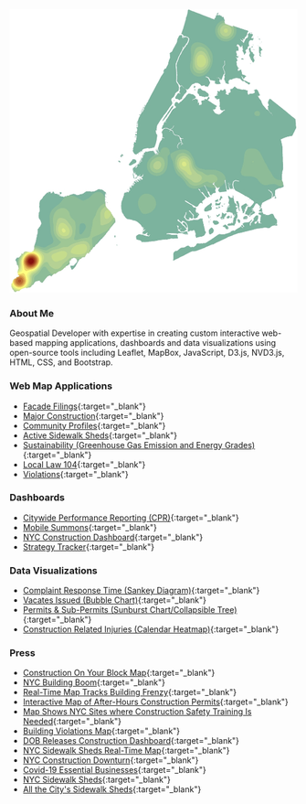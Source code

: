 ![Image](NB_Residential_1996_2021.gif)
### About Me
Geospatial Developer with expertise in creating custom interactive web-based mapping applications, dashboards and data visualizations using open-source tools including Leaflet, MapBox, JavaScript, D3.js, NVD3.js, HTML, CSS, and Bootstrap.

### Web Map Applications
- [Facade Filings](https://benmancell.github.io/FacadeFilings/index_facade_cycle9.html){:target="_blank"}
- [Major Construction](https://benmancell.github.io/ActiveNB_A1enlargements/index_ChartsLyrs.html){:target="_blank"}
- [Community Profiles](https://benmancell.github.io/CommunityProfiles/index.html){:target="_blank"}
- [Active Sidewalk Sheds](https://benmancell.github.io/ActiveShedPermits/index_ChartsLyrs.html){:target="_blank"}
- [Sustainability (Greenhouse Gas Emission and Energy Grades)](https://benmancell.github.io/SustainabilityMaps/){:target="_blank"}
- [Local Law 104](https://benmancell.github.io/LL104/index_vioUnitRatio.html){:target="_blank"}
- [Violations](https://benmancell.github.io/Violations/index_choropleth_txt.html){:target="_blank"}

### Dashboards
- [Citywide Performance Reporting (CPR)](https://benmancell.github.io/CitywidePerformanceReporting/index.html){:target="_blank"}
- [Mobile Summons](https://benmancell.github.io/MobileSummonsDashboard/index2.html){:target="_blank"}
- [NYC Construction Dashboard](https://benmancell.github.io/ConstructionDashboard_2021/index.html){:target="_blank"}
- [Strategy Tracker](https://benmancell.github.io/StrategyTracker/){:target="_blank"}

### Data Visualizations
- [Complaint Response Time (Sankey Diagram)](https://benmancell.github.io/SankeyDiagram/index.html){:target="_blank"}
- [Vacates Issued (Bubble Chart)](https://benmancell.github.io/BubbleChart/index_vacates.html){:target="_blank"}
- [Permits & Sub-Permits (Sunburst Chart/Collapsible Tree)](https://benmancell.github.io/SunburstChart/index.html){:target="_blank"}
- [Construction Related Injuries (Calendar Heatmap)](https://benmancell.github.io/CalendarHeatMap/heatMap_injuries.html){:target="_blank"}
 
### Press

- [Construction On Your Block Map](https://gothamist.com/news/new-real-time-construction-on-your-block-map-launched-by-nyc-department-of-buildings){:target="_blank"}
- [NYC Building Boom](https://www.nytimes.com/2017/11/30/realestate/construction-permits-and-a-new-york-building-boom.html?smid=tw-share){:target="_blank"}
- [Real-Time Map Tracks Building Frenzy](https://www.nytimes.com/2018/08/21/nyregion/construction-map-buildings-department.html?smtyp=cur&smid=tw-nytmetro){:target="_blank"}
- [Interactive Map of After-Hours Construction Permits](https://www.6sqft.com/dob-releases-new-interactive-map-tracking-after-hours-construction-permits-throughout-the-city/){:target="_blank"}
- [Map Shows NYC Sites where Construction Safety Training Is Needed](https://www.personalinjuryjustice.com/blog/map-shows-nyc-sites-where-construction-safety-training-is-needed/){:target="_blank"}
- [Building Violations Map](https://nyc.urbanize.city/post/new-dob-map-will-tell-you-if-your-apartment-building-has-too-many-violations){:target="_blank"}
- [DOB Releases Construction Dashboard](https://www.paintsquare.com/news/view/?17768){:target="_blank"}
- [NYC Sidewalk Sheds Real-Time Map](https://ny.curbed.com/2018/4/11/17226456/nyc-sidewalk-shed-map-real-time){:target="_blank"}
- [NYC Construction Downturn](https://www.crainsnewyork.com/real-estate/end-era-construction-permits-declined-2018){:target="_blank"}
- [Covid-19 Essential Businesses](https://ny.curbed.com/2020/4/3/21206956/new-york-construction-sites-map-coronavirus){:target="_blank"}
- [NYC Sidewalk Sheds](https://www.nytimes.com/2017/05/02/nyregion/new-york-has-280-miles-of-scaffolding-and-a-map-to-navigate-it.html?smid=tw-nytmetro&smtyp=cur){:target="_blank"}
- [All the City's Sidewalk Sheds](https://www.nytimes.com/2018/06/14/realestate/sidewalk-construction-sheds-daily-count.html){:target="_blank"}



